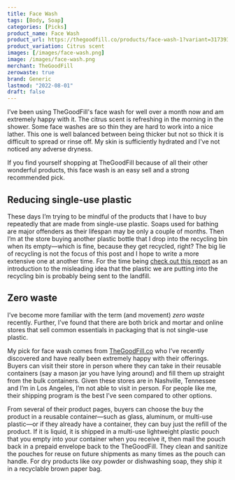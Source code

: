 ```yaml
---
title: Face Wash
tags: [Body, Soap]
categories: [Picks]
product_name: Face Wash
product_url: https://thegoodfill.co/products/face-wash-1?variant=31739328331829
product_variation: Citrus scent
images: [/images/face-wash.png]
image: /images/face-wash.png
merchant: TheGoodFill
zerowaste: true
brand: Generic
lastmod: "2022-08-01"
draft: false
---
```


I’ve been using TheGoodFill's face wash for well over a month now and am extremely happy with it. The citrus scent is refreshing in the morning in the shower. Some face washes are so thin they are hard to work into a nice lather. This one is well balanced between being thicker but not so thick it is difficult to spread or rinse off. My skin is sufficiently hydrated and I've not noticed any adverse dryness.

If you find yourself shopping at TheGoodFill because of all their other wonderful products, this face wash is an easy sell and a strong recommended pick.

## Reducing single-use plastic

These days I’m trying to be mindful of the products that I have to buy repeatedly that are made from single-use plastic. Soaps used for bathing are major offenders as their lifespan may be only a couple of months. Then I’m at the store buying another plastic bottle that I drop into the recycling bin when its empty—which is fine, because they get recycled, right? The big lie of recycling is not the focus of this post and I hope to write a more extensive one at another time. For the time being [check out this report](https://www.theguardian.com/us-news/2022/may/04/us-recycling-plastic-waste) as an introduction to the misleading idea that the plastic we are putting into the recycling bin is probably being sent to the landfill.

## Zero waste

I’ve become more familiar with the term (and movement) _zero waste_ recently. Further, I’ve found that there are both brick and mortar and online stores that sell common essentials in packaging that is not single-use plastic.

My pick for face wash comes from [TheGoodFill.co](https://a.marsello.com/l/6296f2b9008cdc137ca6ed56) who I’ve recently discovered and have really been extremely happy with their offerings. Buyers can visit their store in person where they can take in their reusable containers (say a mason jar you have lying around) and fill them up straight from the bulk containers. Given these stores are in Nashville, Tennessee and I’m in Los Angeles, I’m not able to visit in person. For people like me, their shipping program is the best I’ve seen compared to other options.

From several of their product pages, buyers can choose the buy the product in a reusable container—such as glass, aluminum, or multi-use plastic—or if they already have a container, they can buy just the refill of the product. If it is liquid, it is shipped in a multi-use lightweight plastic pouch that you empty into your container when you receive it, then mail the pouch back in a prepaid envelope back to the TheGoodFill. They clean and sanitize the pouches for reuse on future shipments as many times as the pouch can handle. For dry products like oxy powder or dishwashing soap, they ship it in a recyclable brown paper bag.
